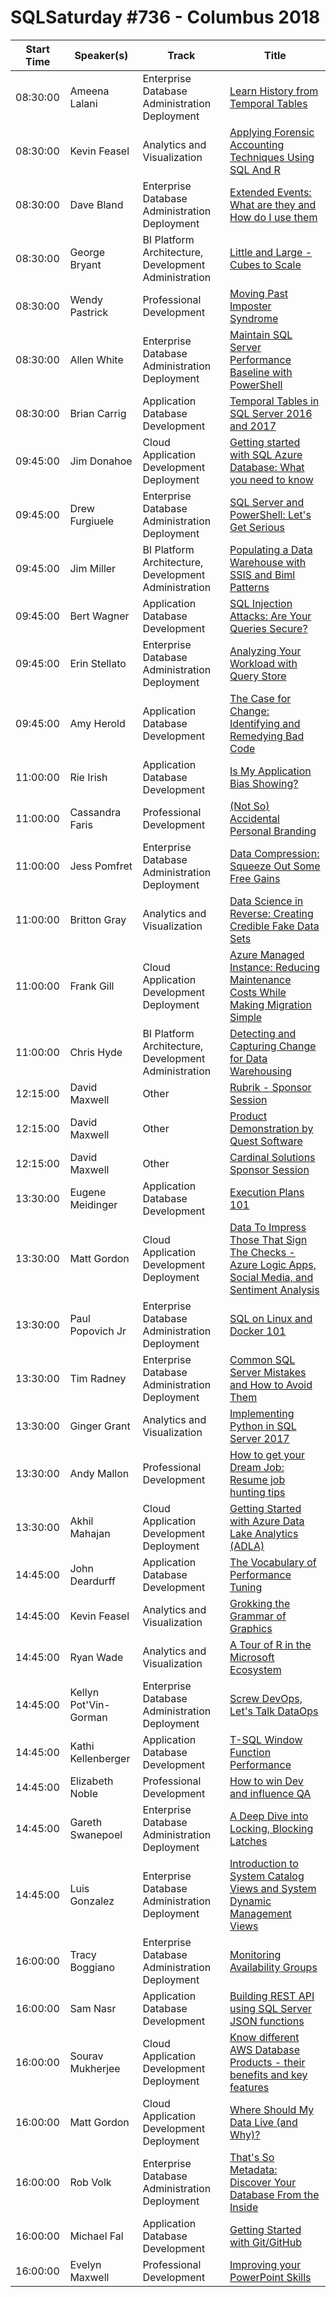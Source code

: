 # SQLSaturday #736 - Columbus 2018
Start Time|Speaker(s)|Track|Title
---|---|---|---
08:30:00|Ameena Lalani|Enterprise Database Administration  Deployment|[Learn History from Temporal Tables](72151.md)
08:30:00|Kevin Feasel|Analytics and Visualization|[Applying Forensic Accounting Techniques Using SQL And R](72264.md)
08:30:00|Dave Bland|Enterprise Database Administration  Deployment|[Extended Events: What are they and How do I use them](77113.md)
08:30:00|George Bryant|BI Platform Architecture, Development  Administration|[Little and Large - Cubes to Scale](77323.md)
08:30:00|Wendy Pastrick|Professional Development|[Moving Past Imposter Syndrome](80526.md)
08:30:00|Allen White|Enterprise Database Administration  Deployment|[Maintain SQL Server Performance Baseline with PowerShell](80675.md)
08:30:00|Brian Carrig|Application  Database Development|[Temporal Tables in SQL Server 2016 and 2017](83830.md)
09:45:00|Jim Donahoe|Cloud Application Development  Deployment|[Getting started with SQL Azure Database: What you need to know](71925.md)
09:45:00|Drew Furgiuele|Enterprise Database Administration  Deployment|[SQL Server and PowerShell: Let's Get Serious](71944.md)
09:45:00|Jim Miller|BI Platform Architecture, Development  Administration|[Populating a Data Warehouse with SSIS and Biml Patterns](74000.md)
09:45:00|Bert Wagner|Application  Database Development|[SQL Injection Attacks: Are Your Queries Secure?](81958.md)
09:45:00|Erin Stellato|Enterprise Database Administration  Deployment|[Analyzing Your Workload with Query Store](83106.md)
09:45:00|Amy Herold|Application  Database Development|[The Case for Change: Identifying and Remedying Bad Code](83831.md)
11:00:00|Rie Irish|Application  Database Development|[Is My Application Bias Showing?](82614.md)
11:00:00|Cassandra Faris|Professional Development|[(Not So) Accidental Personal Branding](82712.md)
11:00:00|Jess Pomfret|Enterprise Database Administration  Deployment|[Data Compression: Squeeze Out Some Free Gains](83086.md)
11:00:00|Britton Gray|Analytics and Visualization|[Data Science in Reverse: Creating Credible Fake Data Sets](83139.md)
11:00:00|Frank Gill|Cloud Application Development  Deployment|[Azure Managed Instance: Reducing Maintenance Costs While Making Migration Simple](83143.md)
11:00:00|Chris Hyde|BI Platform Architecture, Development  Administration|[Detecting and Capturing Change for Data Warehousing](83832.md)
12:15:00|David Maxwell|Other|[Rubrik - Sponsor Session](84805.md)
12:15:00|David Maxwell|Other|[Product Demonstration by Quest Software](84806.md)
12:15:00|David Maxwell|Other|[Cardinal Solutions Sponsor Session](84828.md)
13:30:00|Eugene Meidinger|Application  Database Development|[Execution Plans 101](71957.md)
13:30:00|Matt Gordon|Cloud Application Development  Deployment|[Data To Impress Those That Sign The Checks - Azure Logic Apps, Social Media, and Sentiment Analysis](74122.md)
13:30:00|Paul Popovich Jr|Enterprise Database Administration  Deployment|[SQL on Linux and Docker 101](74356.md)
13:30:00|Tim Radney|Enterprise Database Administration  Deployment|[Common SQL Server Mistakes and How to Avoid Them](77250.md)
13:30:00|Ginger Grant|Analytics and Visualization|[Implementing Python in SQL Server 2017](80575.md)
13:30:00|Andy Mallon|Professional Development|[How to get your Dream Job: Resume  job hunting tips](80646.md)
13:30:00|Akhil Mahajan|Cloud Application Development  Deployment|[Getting Started with Azure Data Lake Analytics (ADLA)](80916.md)
14:45:00|John Deardurff|Application  Database Development|[The Vocabulary of Performance Tuning](71923.md)
14:45:00|Kevin Feasel|Analytics and Visualization|[Grokking the Grammar of Graphics](72265.md)
14:45:00|Ryan Wade|Analytics and Visualization|[A Tour of R in the Microsoft Ecosystem](75849.md)
14:45:00|Kellyn Pot'Vin-Gorman|Enterprise Database Administration  Deployment|[Screw DevOps, Let's Talk DataOps](76880.md)
14:45:00|Kathi Kellenberger|Application  Database Development|[T-SQL Window Function Performance](80762.md)
14:45:00|Elizabeth Noble|Professional Development|[How to win Dev and influence QA](82894.md)
14:45:00|Gareth Swanepoel|Enterprise Database Administration  Deployment|[A Deep Dive into Locking, Blocking  Latches](83157.md)
14:45:00|Luis Gonzalez|Enterprise Database Administration  Deployment|[Introduction to System Catalog Views and System Dynamic Management Views](84870.md)
16:00:00|Tracy Boggiano|Enterprise Database Administration  Deployment|[Monitoring Availability Groups](71970.md)
16:00:00|Sam Nasr|Application  Database Development|[Building REST API using SQL Server JSON functions](72011.md)
16:00:00|Sourav Mukherjee|Cloud Application Development  Deployment|[Know different AWS Database Products - their benefits and key features](73717.md)
16:00:00|Matt Gordon|Cloud Application Development  Deployment|[Where Should My Data Live (and Why)?](74123.md)
16:00:00|Rob Volk|Enterprise Database Administration  Deployment|[That's So Metadata: Discover Your Database From the Inside](77489.md)
16:00:00|Michael Fal|Application  Database Development|[Getting Started with Git/GitHub](83089.md)
16:00:00|Evelyn Maxwell|Professional Development|[Improving your PowerPoint Skills](84866.md)
